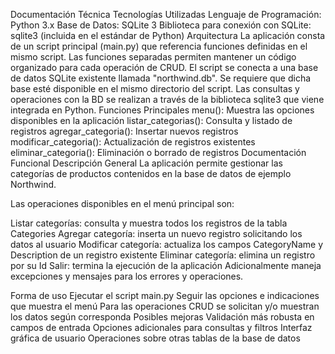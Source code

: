 Documentación Técnica
Tecnologías Utilizadas
Lenguaje de Programación: Python 3.x
Base de Datos: SQLite 3
Biblioteca para conexión con SQLite: sqlite3 (incluida en el estándar de Python)
Arquitectura
La aplicación consta de un script principal (main.py) que referencia funciones definidas en el mismo script.
Las funciones separadas permiten mantener un código organizado para cada operación de CRUD.
El script se conecta a una base de datos SQLite existente llamada "northwind.db". Se requiere que dicha base esté disponible en el mismo directorio del script.
Las consultas y operaciones con la BD se realizan a través de la biblioteca sqlite3 que viene integrada en Python.
Funciones Principales
menu(): Muestra las opciones disponibles en la aplicación
listar_categorias(): Consulta y listado de registros
agregar_categoria(): Insertar nuevos registros
modificar_categoria(): Actualización de registros existentes
eliminar_categoria(): Eliminación o borrado de registros
Documentación Funcional
Descripción General
La aplicación permite gestionar las categorías de productos contenidos en la base de datos de ejemplo Northwind.

Las operaciones disponibles en el menú principal son:

Listar categorías: consulta y muestra todos los registros de la tabla Categories
Agregar categoría: inserta un nuevo registro solicitando los datos al usuario
Modificar categoría: actualiza los campos CategoryName y Description de un registro existente
Eliminar categoría: elimina un registro por su Id
Salir: termina la ejecución de la aplicación
Adicionalmente maneja excepciones y mensajes para los errores y operaciones.

Forma de uso
Ejecutar el script main.py
Seguir las opciones e indicaciones que muestra el menú
Para las operaciones CRUD se solicitan y/o muestran los datos según corresponda
Posibles mejoras
Validación más robusta en campos de entrada
Opciones adicionales para consultas y filtros
Interfaz gráfica de usuario
Operaciones sobre otras tablas de la base de datos
